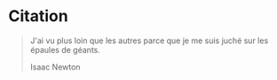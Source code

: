 # Citation

> J'ai vu plus loin que les autres parce que je me suis juché sur les épaules de géants.
> 
> Isaac Newton
